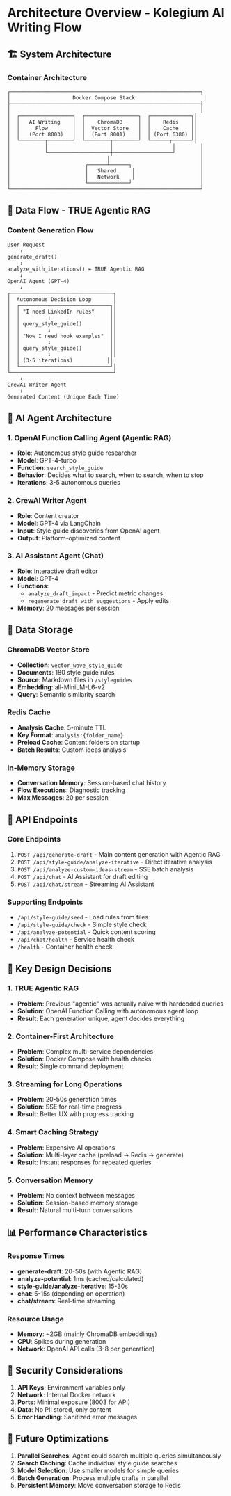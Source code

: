 # Architecture Overview - Kolegium AI Writing Flow

## 🏗️ System Architecture

### Container Architecture
```
┌─────────────────────────────────────────────────────────────┐
│                    Docker Compose Stack                      │
├─────────────────────────────────────────────────────────────┤
│                                                             │
│  ┌─────────────────┐  ┌─────────────────┐  ┌─────────────┐│
│  │   AI Writing    │  │    ChromaDB     │  │    Redis    ││
│  │     Flow        │  │  Vector Store   │  │    Cache    ││
│  │   (Port 8003)   │  │  (Port 8001)    │  │ (Port 6380) ││
│  └────────┬────────┘  └────────┬────────┘  └──────┬──────┘│
│           │                    │                   │        │
│           └────────────────────┼───────────────────┘        │
│                               │                             │
│                        ┌──────┴──────┐                      │
│                        │   Shared     │                     │
│                        │   Network    │                     │
│                        └─────────────┘                      │
└─────────────────────────────────────────────────────────────┘
```

## 🔄 Data Flow - TRUE Agentic RAG

### Content Generation Flow
```
User Request
    ↓
generate_draft()
    ↓
analyze_with_iterations() ← TRUE Agentic RAG
    ↓
OpenAI Agent (GPT-4)
    ↓
┌─────────────────────────────────┐
│  Autonomous Decision Loop       │
│  ┌─────────────────────────────┐│
│  │ "I need LinkedIn rules"     ││
│  │         ↓                   ││
│  │ query_style_guide()         ││
│  │         ↓                   ││
│  │ "Now I need hook examples"  ││
│  │         ↓                   ││
│  │ query_style_guide()         ││
│  │         ↓                   ││
│  │ (3-5 iterations)           ││
│  └─────────────────────────────┘│
└─────────────────────────────────┘
    ↓
CrewAI Writer Agent
    ↓
Generated Content (Unique Each Time)
```

## 🧠 AI Agent Architecture

### 1. OpenAI Function Calling Agent (Agentic RAG)
- **Role**: Autonomous style guide researcher
- **Model**: GPT-4-turbo
- **Function**: `search_style_guide`
- **Behavior**: Decides what to search, when to search, when to stop
- **Iterations**: 3-5 autonomous queries

### 2. CrewAI Writer Agent
- **Role**: Content creator
- **Model**: GPT-4 via LangChain
- **Input**: Style guide discoveries from OpenAI agent
- **Output**: Platform-optimized content

### 3. AI Assistant Agent (Chat)
- **Role**: Interactive draft editor
- **Model**: GPT-4
- **Functions**: 
  - `analyze_draft_impact` - Predict metric changes
  - `regenerate_draft_with_suggestions` - Apply edits
- **Memory**: 20 messages per session

## 💾 Data Storage

### ChromaDB Vector Store
- **Collection**: `vector_wave_style_guide`
- **Documents**: 180 style guide rules
- **Source**: Markdown files in `/styleguides`
- **Embedding**: all-MiniLM-L6-v2
- **Query**: Semantic similarity search

### Redis Cache
- **Analysis Cache**: 5-minute TTL
- **Key Format**: `analysis:{folder_name}`
- **Preload Cache**: Content folders on startup
- **Batch Results**: Custom ideas analysis

### In-Memory Storage
- **Conversation Memory**: Session-based chat history
- **Flow Executions**: Diagnostic tracking
- **Max Messages**: 20 per session

## 🔌 API Endpoints

### Core Endpoints
1. `POST /api/generate-draft` - Main content generation with Agentic RAG
2. `POST /api/style-guide/analyze-iterative` - Direct iterative analysis
3. `POST /api/analyze-custom-ideas-stream` - SSE batch analysis
4. `POST /api/chat` - AI Assistant for draft editing
5. `POST /api/chat/stream` - Streaming AI Assistant

### Supporting Endpoints
- `/api/style-guide/seed` - Load rules from files
- `/api/style-guide/check` - Simple style check
- `/api/analyze-potential` - Quick content scoring
- `/api/chat/health` - Service health check
- `/health` - Container health check

## 🚀 Key Design Decisions

### 1. TRUE Agentic RAG
- **Problem**: Previous "agentic" was actually naive with hardcoded queries
- **Solution**: OpenAI Function Calling with autonomous agent loop
- **Result**: Each generation unique, agent decides everything

### 2. Container-First Architecture
- **Problem**: Complex multi-service dependencies
- **Solution**: Docker Compose with health checks
- **Result**: Single command deployment

### 3. Streaming for Long Operations
- **Problem**: 20-50s generation times
- **Solution**: SSE for real-time progress
- **Result**: Better UX with progress tracking

### 4. Smart Caching Strategy
- **Problem**: Expensive AI operations
- **Solution**: Multi-layer cache (preload → Redis → generate)
- **Result**: Instant responses for repeated queries

### 5. Conversation Memory
- **Problem**: No context between messages
- **Solution**: Session-based memory storage
- **Result**: Natural multi-turn conversations

## 📊 Performance Characteristics

### Response Times
- **generate-draft**: 20-50s (with Agentic RAG)
- **analyze-potential**: 1ms (cached/calculated)
- **style-guide/analyze-iterative**: 15-30s
- **chat**: 5-15s (depending on operation)
- **chat/stream**: Real-time streaming

### Resource Usage
- **Memory**: ~2GB (mainly ChromaDB embeddings)
- **CPU**: Spikes during generation
- **Network**: OpenAI API calls (3-8 per generation)

## 🔐 Security Considerations

1. **API Keys**: Environment variables only
2. **Network**: Internal Docker network
3. **Ports**: Minimal exposure (8003 for API)
4. **Data**: No PII stored, only content
5. **Error Handling**: Sanitized error messages

## 🎯 Future Optimizations

1. **Parallel Searches**: Agent could search multiple queries simultaneously
2. **Search Caching**: Cache individual style guide searches
3. **Model Selection**: Use smaller models for simple queries
4. **Batch Generation**: Process multiple drafts in parallel
5. **Persistent Memory**: Move conversation storage to Redis